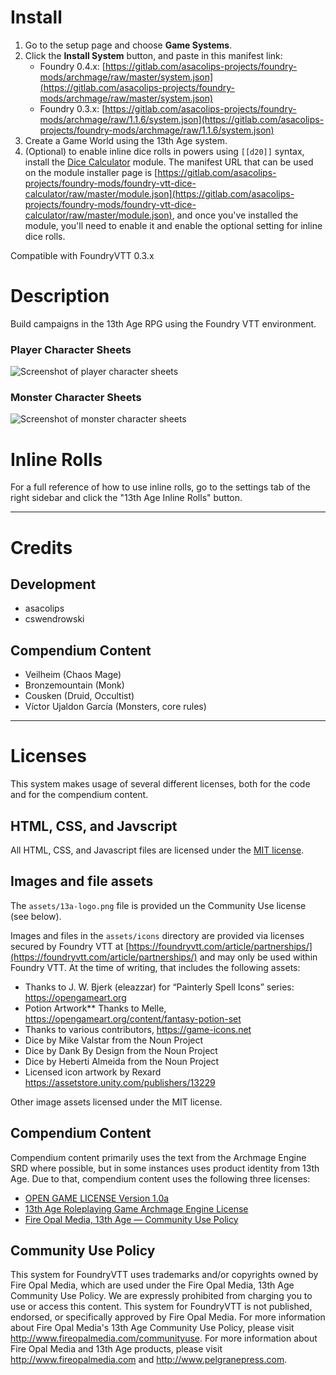 # Install

1. Go to the setup page and choose **Game Systems**.
2. Click the **Install System** button, and paste in this manifest link:
    * Foundry 0.4.x: [https://gitlab.com/asacolips-projects/foundry-mods/archmage/raw/master/system.json](https://gitlab.com/asacolips-projects/foundry-mods/archmage/raw/master/system.json)
    * Foundry 0.3.x: [https://gitlab.com/asacolips-projects/foundry-mods/archmage/raw/1.1.6/system.json](https://gitlab.com/asacolips-projects/foundry-mods/archmage/raw/1.1.6/system.json)
3. Create a Game World using the 13th Age system.
4. (Optional) to enable inline dice rolls in powers using `[[d20]]` syntax, install the [Dice Calculator](https://gitlab.com/asacolips-projects/foundry-mods/foundry-vtt-dice-calculator) module. The manifest URL that can be used on the module installer page is [https://gitlab.com/asacolips-projects/foundry-mods/foundry-vtt-dice-calculator/raw/master/module.json](https://gitlab.com/asacolips-projects/foundry-mods/foundry-vtt-dice-calculator/raw/master/module.json), and once you've installed the module, you'll need to enable it and enable the optional setting for inline dice rolls.

Compatible with FoundryVTT 0.3.x

# Description

Build campaigns in the 13th Age RPG using the Foundry VTT environment.

### Player Character Sheets

![Screenshot of player character sheets](https://i.imgur.com/ktco54a.jpg)

### Monster Character Sheets

![Screenshot of monster character sheets](https://i.imgur.com/FIaoixU.jpg)

# Inline Rolls

For a full reference of how to use inline rolls, go to the settings tab of the right sidebar and click the "13th Age Inline Rolls" button.

---

# Credits

## Development

* asacolips
* cswendrowski

## Compendium Content

* Veilheim (Chaos Mage)
* Bronzemountain (Monk)
* Cousken (Druid, Occultist)
* Víctor Ujaldon García (Monsters, core rules)

---

# Licenses

This system makes usage of several different licenses, both for the code and for the compendium content.

## HTML, CSS, and Javscript

All HTML, CSS, and Javascript files are licensed under the [MIT license](https://gitlab.com/asacolips-projects/foundry-mods/archmage/-/raw/master/licenses/MIT.txt).

## Images and file assets

The `assets/13a-logo.png` file is provided un the Community Use license (see below).

Images and files in the `assets/icons` directory are provided via licenses secured by Foundry VTT at [https://foundryvtt.com/article/partnerships/](https://foundryvtt.com/article/partnerships/) and may only be used within Foundry VTT. At the time of writing, that includes the following assets:

* Thanks to J. W. Bjerk (eleazzar) for “Painterly Spell Icons” series: https://opengameart.org
* Potion Artwork** Thanks to Melle, https://opengameart.org/content/fantasy-potion-set
* Thanks to various contributors, https://game-icons.net
* Dice by Mike Valstar from the Noun Project
* Dice by Dank By Design from the Noun Project
* Dice by Heberti Almeida from the Noun Project
* Licensed icon artwork by Rexard https://assetstore.unity.com/publishers/13229

Other image assets licensed under the MIT license.

## Compendium Content

Compendium content primarily uses the text from the Archmage Engine SRD where possible, but in some instances uses product identity from 13th Age. Due to that, compendium content uses the following three licenses:

- [OPEN GAME LICENSE Version 1.0a](https://gitlab.com/asacolips-projects/foundry-mods/archmage/-/raw/master/licenses/OGL.txt)
- [13th Age Roleplaying Game Archmage Engine License](https://gitlab.com/asacolips-projects/foundry-mods/archmage/-/raw/master/licenses/archmage-engine.txt)
- [Fire Opal Media, 13th Age — Community Use Policy](https://gitlab.com/asacolips-projects/foundry-mods/archmage/-/raw/master/licenses/community-use.txt)

## Community Use Policy

This system for FoundryVTT uses trademarks and/or copyrights owned by Fire Opal Media, which are used under the Fire Opal Media, 13th Age Community Use Policy. We are expressly prohibited from charging you to use or access this content. This system for FoundryVTT is not published, endorsed, or specifically approved by Fire Opal Media. For more information about Fire Opal Media's 13th Age Community Use Policy, please visit http://www.fireopalmedia.com/communityuse. For more information about Fire Opal Media and 13th Age products, please visit http://www.fireopalmedia.com and http://www.pelgranepress.com.